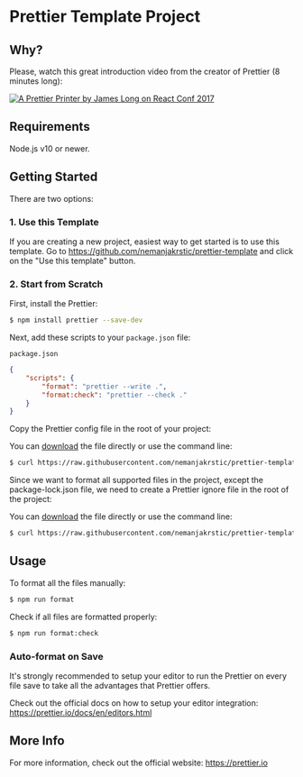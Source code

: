 # Prettier Template Project

## Why?

Please, watch this great introduction video from the creator of Prettier (8 minutes long):

[![A Prettier Printer by James Long on React Conf 2017](https://prettier.io/docs/assets/youtube-cover/a-prettier-printer-by-james-long-on-react-conf-2017.png)](https://www.youtube.com/watch?v=hkfBvpEfWdA)

## Requirements

Node.js v10 or newer.

## Getting Started

There are two options:

### 1. Use this Template

If you are creating a new project, easiest way to get started is to use this template. Go to https://github.com/nemanjakrstic/prettier-template and click on the "Use this template" button.

### 2. Start from Scratch

First, install the Prettier:

```bash
$ npm install prettier --save-dev
```

Next, add these scripts to your `package.json` file:

`package.json`

```json
{
    "scripts": {
        "format": "prettier --write .",
        "format:check": "prettier --check ."
    }
}
```

Copy the Prettier config file in the root of your project:

You can [download](https://raw.githubusercontent.com/nemanjakrstic/prettier-template/master/.prettierrc) the file directly or use the command line:

```bash
$ curl https://raw.githubusercontent.com/nemanjakrstic/prettier-template/master/.prettierrc -o .prettierrc
```

Since we want to format all supported files in the project, except the package-lock.json file, we need to create a Prettier ignore file in the root of the project:

You can [download](https://raw.githubusercontent.com/nemanjakrstic/prettier-template/master/.prettierignore) the file directly or use the command line:

```bash
$ curl https://raw.githubusercontent.com/nemanjakrstic/prettier-template/master/.prettierignore -o .prettierignore
```

## Usage

To format all the files manually:

```bash
$ npm run format
```

Check if all files are formatted properly:

```bash
$ npm run format:check
```

### Auto-format on Save

It's strongly recommended to setup your editor to run the Prettier on every file save to take all the advantages that Prettier offers.

Check out the official docs on how to setup your editor integration: https://prettier.io/docs/en/editors.html

## More Info

For more information, check out the official website: https://prettier.io
